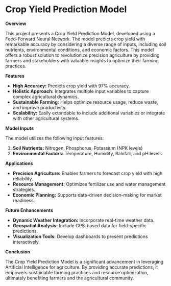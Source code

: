 # Crop Yield Prediction Model

**Overview**

This project presents a Crop Yield Prediction Model, developed using a Feed-Forward Neural Network. The model predicts crop yield with remarkable accuracy by considering a diverse range of inputs, including soil nutrients, environmental conditions, and economic factors. This model offers a robust solution to revolutionize precision agriculture by providing farmers and stakeholders with valuable insights to optimize their farming practices. 

**Features**

* **High Accuracy:** Predicts crop yield with 97% accuracy.
* **Holistic Approach:** Integrates multiple input variables to capture complex agricultural dynamics.
* **Sustainable Farming:** Helps optimize resource usage, reduce waste, and improve productivity.
* **Scalability:** Easily extendable to include additional variables or integrate with other agricultural systems.

**Model Inputs**

The model utilizes the following input features:

1. **Soil Nutrients:** Nitrogen, Phosphorus, Potassium (NPK levels)
2. **Environmental Factors:** Temperature, Humidity, Rainfall, and pH levels

**Applications**

* **Precision Agriculture:** Enables farmers to forecast crop yield with high reliability.
* **Resource Management:** Optimizes fertilizer use and water management strategies.
* **Economic Planning:** Supports data-driven decision-making for market readiness.

**Future Enhancements**

* **Dynamic Weather Integration:** Incorporate real-time weather data.
* **Geospatial Analysis:** Include GPS-based data for field-specific predictions.
* **Visualization Tools:** Develop dashboards to present predictions interactively.

**Conclusion**

The Crop Yield Prediction Model is a significant advancement in leveraging Artificial Intelligence for agriculture. By providing accurate predictions, it empowers sustainable farming practices and resource optimization, ultimately benefiting farmers and the agricultural community. 

